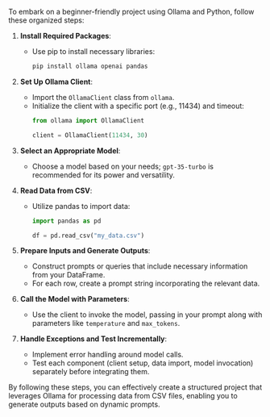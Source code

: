 

To embark on a beginner-friendly project using Ollama and Python, follow these organized steps:

1. **Install Required Packages**:
   - Use pip to install necessary libraries:
     ```bash
     pip install ollama openai pandas
     ```

2. **Set Up Ollama Client**:
   - Import the `OllamaClient` class from `ollama`.
   - Initialize the client with a specific port (e.g., 11434) and timeout:
     ```python
     from ollama import OllamaClient

     client = OllamaClient(11434, 30)
     ```

3. **Select an Appropriate Model**:
   - Choose a model based on your needs; `gpt-35-turbo` is recommended for its power and versatility.

4. **Read Data from CSV**:
   - Utilize pandas to import data:
     ```python
     import pandas as pd

     df = pd.read_csv("my_data.csv")
     ```

5. **Prepare Inputs and Generate Outputs**:
   - Construct prompts or queries that include necessary information from your DataFrame.
   - For each row, create a prompt string incorporating the relevant data.

6. **Call the Model with Parameters**:
   - Use the client to invoke the model, passing in your prompt along with parameters like `temperature` and `max_tokens`.

7. **Handle Exceptions and Test Incrementally**:
   - Implement error handling around model calls.
   - Test each component (client setup, data import, model invocation) separately before integrating them.

By following these steps, you can effectively create a structured project that leverages Ollama for processing data from CSV files, enabling you to generate outputs based on dynamic prompts.